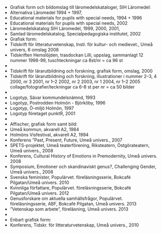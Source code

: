 * Grafisk form och bildomslag till läromedelskataloger, SIH Läromedel:
* Alternativa Läromedel 1994 + 1997,
* Educational materials for pupils with special needs, 1994 + 1996
* Educational materials for pupils with special needs, 2002
* Läromedelskatalog SIH Läromedel, 1999, 2000, 2001,
* Samlad läromedelskatalog, Specialpedagogiska institutet, 2002
* Grafisk form:
* Tidskrift för litteraturvetenskap, Insti. för kultur- och medievet., Umeå univers, 6 omslag 2008
* Tidskriften Hemslöjden, trasdockan Lilli, uppslag, sammanlagt 12 nummer 1998-99, tuschteckningar ca 8st/nr = ca 96 st
*  
* Tidskrift för lärarutbildning och forskning, grafisk form, omslag, 2000
* Tidskrift för lärarutbildning och forskning, illustrationer i nummer 2–3, 4 2000, nr 3 2001, nr 1–2 2002, nr 2 2003, nr 1 2004, nr 1–2 2005 collage/fotografier/teckningar ca 6-8 st per nr = ca 50 bilder
*  
* Logotyp, Sävar kommundelsnämnd, 1993
* Logotyp, Postrodden Holmön - Björköby, 1996
* Logotyp, Ö-miljö Holmön, 1997
* Logotyp företaget punktR, 2001
* 
* Affischer, grafisk form samt bild:
* Umeå kommun, akvarell A2, 1984
* Holmöns Visfestival, akvarell A2, 1994
* Konferens ”Past, Present, Future, Umeå univers., 2007
* SPETS-projektet, Umeå teaterförening, Riksteatern, Östgörateatern, Umeå univers., 2008
* Konferens, Cultural History of Emotions in Premodernity, Umeå univers. 2008
* Symposium, Emotioner och skandinaviskt genus?, Challenging Gender, Umeå univers., 2008
* Svenska feminister, Populärvet. föreläsningsserie, Bokcafé Pilgatan/Umeå univers. 2010
* Kvinnliga författare, Populärvet. föreläsningsserie, Bokcafé Pilgatan/Umeå univers. 2012
* Genusforskare om aktuella samhällsfrågor, Populärvet. föreläsningsserie, ABF, Bokcafé Pilgatan, Umeå univers. 2013
* ”Vetenskap som arbete”, föreläsning, Umeå univers. 2013
*  
* Enbart grafisk form:
* Konferens, Tidskr. för litteraturvetenskap, Umeå univers., 2010